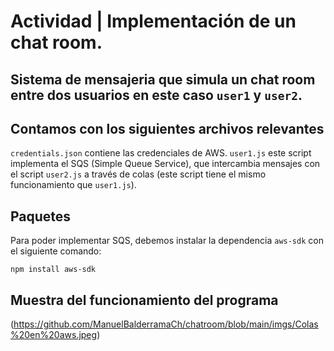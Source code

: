 # Actividad | Implementación de un chat room.

## Sistema de mensajeria que simula un chat room entre dos usuarios en este caso `user1` y `user2`.

## Contamos con los siguientes archivos relevantes

`credentials.json` contiene las credenciales de AWS.
`user1.js` este script implementa el SQS (Simple Queue Service), que intercambia mensajes con el script `user2.js` a través de colas (este script tiene el mismo funcionamiento que `user1.js`).

## Paquetes 

Para poder implementar SQS, debemos instalar la dependencia `aws-sdk` con el siguiente comando:

```shell
npm install aws-sdk
```
## Muestra del funcionamiento del programa 
(https://github.com/ManuelBalderramaCh/chatroom/blob/main/imgs/Colas%20en%20aws.jpeg)

